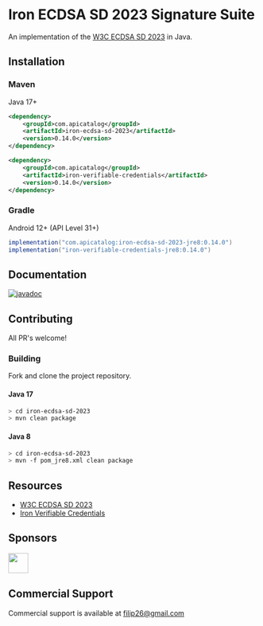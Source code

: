 # Iron ECDSA SD 2023 Signature Suite

An implementation of the [W3C ECDSA SD 2023](https://www.w3.org/TR/vc-di-ecdsa/#ecdsa-sd-2023) in Java.


## Installation

### Maven
Java 17+

```xml
<dependency>
    <groupId>com.apicatalog</groupId>
    <artifactId>iron-ecdsa-sd-2023</artifactId>
    <version>0.14.0</version>
</dependency>

<dependency>
    <groupId>com.apicatalog</groupId>
    <artifactId>iron-verifiable-credentials</artifactId>
    <version>0.14.0</version>
</dependency>
```

### Gradle

Android 12+ (API Level 31+)

```gradle
implementation("com.apicatalog:iron-ecdsa-sd-2023-jre8:0.14.0")
implementation("iron-verifiable-credentials-jre8:0.14.0")
```

## Documentation

[![javadoc](https://javadoc.io/badge2/com.apicatalog/iron-ecdsa-sd-2023/javadoc.svg)](https://javadoc.io/doc/com.apicatalog/iron-ecdsa-sd-2023)

## Contributing

All PR's welcome!

### Building

Fork and clone the project repository.

#### Java 17
```bash
> cd iron-ecdsa-sd-2023
> mvn clean package
```

#### Java 8
```bash
> cd iron-ecdsa-sd-2023
> mvn -f pom_jre8.xml clean package
```

## Resources
* [W3C ECDSA SD 2023](https://www.w3.org/TR/vc-di-ecdsa/#ecdsa-sd-2023)
* [Iron Verifiable Credentials](https://github.com/filip26/iron-verifiable-credentials)

## Sponsors

<a href="https://github.com/digitalbazaar">
  <img src="https://avatars.githubusercontent.com/u/167436?s=200&v=4" width="40" />
</a> 

## Commercial Support
Commercial support is available at filip26@gmail.com

